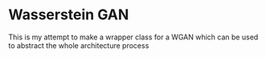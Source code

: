# Wasserstein GAN

This is my attempt to make a wrapper class for a WGAN which can be used to abstract the whole architecture process 


